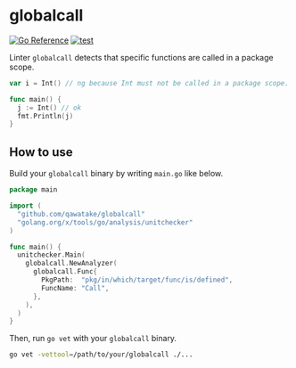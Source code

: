 # globalcall

[![Go Reference](https://pkg.go.dev/badge/github.com/qawatake/globalcall.svg)](https://pkg.go.dev/github.com/qawatake/globalcall)
[![test](https://github.com/qawatake/globalcall/actions/workflows/test.yaml/badge.svg)](https://github.com/qawatake/globalcall/actions/workflows/test.yaml)

Linter `globalcall` detects that specific functions are called in a package scope.

```go
var i = Int() // ng because Int must not be called in a package scope.

func main() {
  j := Int() // ok
  fmt.Println(j)
}
```

## How to use

Build your `globalcall` binary by writing `main.go` like below.

```go
package main

import (
  "github.com/qawatake/globalcall"
  "golang.org/x/tools/go/analysis/unitchecker"
)

func main() {
  unitchecker.Main(
    globalcall.NewAnalyzer(
      globalcall.Func{
        PkgPath:  "pkg/in/which/target/func/is/defined",
        FuncName: "Call",
      },
    ),
  )
}
```

Then, run `go vet` with your `globalcall` binary.

```sh
go vet -vettool=/path/to/your/globalcall ./...
```
